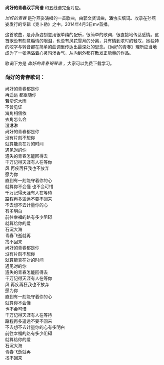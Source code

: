 

**尚好的青春双手简谱** 和五线谱完全对应。

_尚好的青春_ 是孙燕姿演唱的一首歌曲，由郭文贤谱曲，潘协庆填词。收录在孙燕姿发行的专辑《克卜勒》之中。2014年4月3日mv首播。

这首歌曲，是孙燕姿刻意用很单纯的配乐，很简单的歌词，很直接地传达感情。这首歌没有刻意煽情的眼泪，也没有风花雪月的分离，只有情到浓时的轻叹，她独特的咬字与转音都在简单的曲调里传达出最深处的思念。《尚好的青春》理所应当地成为了一张满溢着心灵鸡汤香气，从内到外都在散发正能量的作品。

歌词下方是 _尚好的青春钢琴谱_ ，大家可以免费下载学习。

### 尚好的青春歌词：

尚好的青春都是你  
再遥远 都跟随你  
若滂沱大雨  
不曾见证  
海角相偎依  
衣角怎么会  
湿淋淋  
尚好的青春都是你  
没有片刻不想你  
就算能真在对的时间  
遇见对的你  
遗失的青春怎能回得去  
千万记得天涯有人在等你  
风 再疾再狂我也不放弃  
愿为你  
直到有一刻能守着你的心  
就算你不会懂 也不会可惜  
千万记得天涯有人在等待  
路程再多遥远不要不回来  
不去想不去计量你的心  
有多明白  
前往幸福的路有多少阻碍  
就算给你的爱  
石沉大海  
青春飞逝就再  
找不回来  
尚好的青春都是你  
没有片刻不想你  
就算能真在对的时间  
遇见对的你  
遗失的青春怎能回得去  
千万记得天涯有人在等你  
风 再疾再狂我也不放弃  
愿为你  
直到有一刻能守着你的心  
就算你不会懂  
也不会可惜  
千万记得天涯有人在等待  
路程再多遥远不要不回来  
不去想不去计量你的心有多明白  
前往幸福的路有多少阻碍  
就算给你的爱  
石沉大海  
青春飞逝就再  
找不回来

